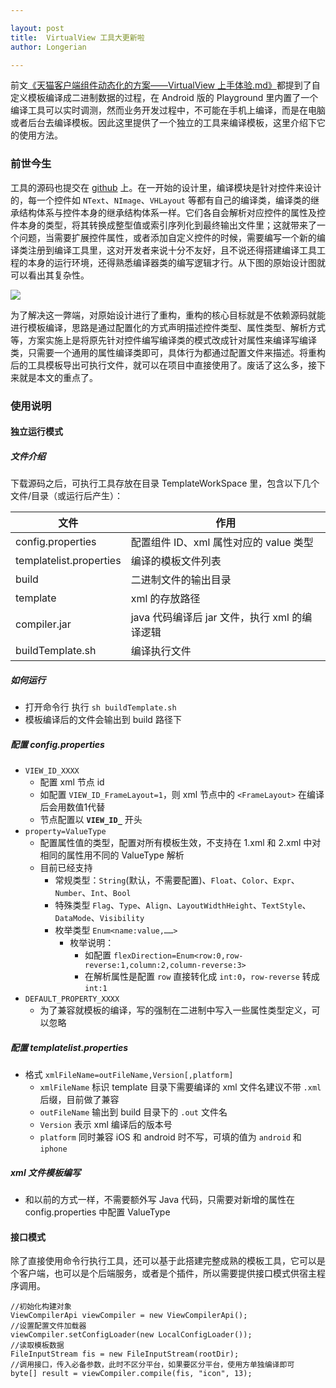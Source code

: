 ```yaml
---

layout: post
title:  VirtualView 工具大更新啦
author: Longerian

---
```


前文[《天猫客户端组件动态化的方案——VirtualView 上手体验.md》](http://pingguohe.net/2018/01/09/a-taste-of-virtualview-android.html)都提到了自定义模板编译成二进制数据的过程，在 Android 版的 Playground 里内置了一个编译工具可以实时调测，然而业务开发过程中，不可能在手机上编译，而是在电脑或者后台去编译模板。因此这里提供了一个独立的工具来编译模板，这里介绍下它的使用方法。

### 前世今生
工具的源码也提交在 [github](https://github.com/alibaba/virtualview_tools/) 上。在一开始的设计里，编译模块是针对控件来设计的，每一个控件如 `NText`、`NImage`、`VHLayout` 等都有自己的编译类，编译类的继承结构体系与控件本身的继承结构体系一样。它们各自会解析对应控件的属性及控件本身的类型，将其转换成整型值或索引序列化到最终输出文件里；这就带来了一个问题，当需要扩展控件属性，或者添加自定义控件的时候，需要编写一个新的编译类注册到编译工具里，这对开发者来说十分不友好，且不说还得搭建编译工具工程的本身的运行环境，还得熟悉编译器类的编写逻辑才行。从下图的原始设计图就可以看出其复杂性。

![](https://gw.alicdn.com/tfs/TB1sW.pn8fH8KJjy1XbXXbLdXXa-1854-798.png)

为了解决这一弊端，对原始设计进行了重构，重构的核心目标就是不依赖源码就能进行模板编译，思路是通过配置化的方式声明描述控件类型、属性类型、解析方式等，方案实施上是将原先针对控件编写编译类的模式改成针对属性来编译写编译类，只需要一个通用的属性编译类即可，具体行为都通过配置文件来描述。将重构后的工具模板导出可执行文件，就可以在项目中直接使用了。废话了这么多，接下来就是本文的重点了。

### 使用说明

#### 独立运行模式

##### 文件介绍

下载源码之后，可执行工具存放在目录 TemplateWorkSpace 里，包含以下几个文件/目录（或运行后产生）：

| 文件                      | 作用                        |
| ----------------------- | ------------------------- |
| config.properties       | 配置组件 ID、xml 属性对应的 value 类型    |
| templatelist.properties | 编译的模板文件列表               |
| build                   | 二进制文件的输出目录                |
| template                | xml 的存放路径                  |
| compiler.jar            | java 代码编译后 jar 文件，执行 xml 的编译逻辑 |
| buildTemplate.sh        | 编译执行文件                    |

##### 如何运行

- 打开命令行 执行 `sh buildTemplate.sh`
- 模板编译后的文件会输出到 build 路径下

##### 配置 config.properties

- `VIEW_ID_XXXX`
  - 配置 xml 节点 id
  - 如配置 `VIEW_ID_FrameLayout=1`，则 xml 节点中的 `<FrameLayout>` 在编译后会用数值1代替
  - 节点配置以 **`VIEW_ID_`** 开头
- `property=ValueType`
  - 配置属性值的类型，配置对所有模板生效，不支持在 1.xml 和 2.xml 中对相同的属性用不同的 ValueType 解析
  - 目前已经支持
    - 常规类型：`String`(默认，不需要配置)、`Float`、`Color`、`Expr`、`Number`、`Int`、`Bool`
    - 特殊类型 `Flag`、`Type`、`Align`、`LayoutWidthHeight`、`TextStyle`、`DataMode`、`Visibility`
    - 枚举类型 `Enum<name:value,……>`
	  - 枚举说明：
	    - 如配置 `flexDirection=Enum<row:0,row-reverse:1,column:2,column-reverse:3>`
	    - 在解析属性是配置 `row` 直接转化成 `int:0`，`row-reverse` 转成 `int:1`
- `DEFAULT_PROPERTY_XXXX`
  - 为了兼容就模板的编译，写的强制在二进制中写入一些属性类型定义，可以忽略

##### 配置 templatelist.properties

- 格式 `xmlFileName=outFileName,Version[,platform]`
  - `xmlFileName` 标识 template 目录下需要编译的 xml 文件名建议不带 `.xml` 后缀，目前做了兼容
  - `outFileName` 输出到 build 目录下的 `.out` 文件名
  - `Version` 表示 xml 编译后的版本号
  - `platform` 同时兼容 iOS 和 android 时不写，可填的值为 `android` 和`iphone`

##### xml 文件模板编写

- 和以前的方式一样，不需要额外写 Java 代码，只需要对新增的属性在config.properties 中配置 ValueType

#### 接口模式

除了直接使用命令行执行工具，还可以基于此搭建完整成熟的模板工具，它可以是个客户端，也可以是个后端服务，或者是个插件，所以需要提供接口模式供宿主程序调用。

```
//初始化构建对象
ViewCompilerApi viewCompiler = new ViewCompilerApi();
//设置配置文件加载器
viewCompiler.setConfigLoader(new LocalConfigLoader());
//读取模板数据
FileInputStream fis = new FileInputStream(rootDir);
//调用接口，传入必备参数，此时不区分平台，如果要区分平台，使用方单独编译即可
byte[] result = viewCompiler.compile(fis, "icon", 13);
```
